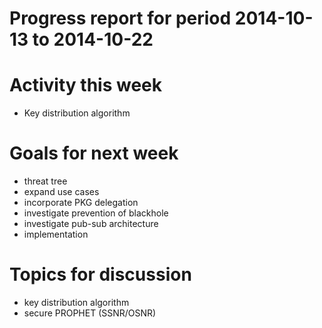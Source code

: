 Progress report for period 2014-10-13 to 2014-10-22
===

# Activity this week
- Key distribution algorithm

# Goals for next week
- threat tree
- expand use cases
- incorporate PKG delegation
- investigate prevention of blackhole
- investigate pub-sub architecture
- implementation

# Topics for discussion
- key distribution algorithm
- secure PROPHET (SSNR/OSNR)
